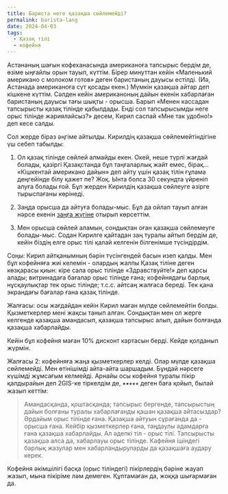 ```yaml
---
title: Бариста неге қазақша сөйлемейді?
permalink: barista-lang
date: 2024-04-03
tags:
  - Қазақ тілі
  - кофейня
---
```


Астананың шағын кофеханасында американоға тапсырыс бердім де, өзіме ыңғайлы орын тауып, күттім. Бірер минуттан кейін «Маленький американо с молоком готов» деген баристаның дауысы естілді. (Иә, Астанада американоға сүт қосады екен.) Мүмкін қазақша айтар деп кішкене күттім. Сәлден кейін американоның дайын екенін хабарлаған баристаның дауысы тағы шықты - орысша. Барып «Менен кассадан тапсырысты қазақ тілінде қабылдады. Енді сол тапсырысымды неге орыс тілінде жариялайсыз?» десем, Кирил саспай «Мне так удобно!» деп кесе салды.

Сол жерде біраз әңгіме айтылды. Кирилдің қазақша сөйлемейтіндігіне үш себеп табылды:

1. Ол қазақ тілінде сөйлей алмайды екен. Окей, неше түрлі жағдай болады, қазіргі Қазақстанда бұл таңғаларлық жайт емес, бірақ... «Кішкентай американо дайын» деп айту үшін қазақ тілін ғұлама деңгейінде білу қажет пе? Жоқ. Ынта болса 30 секундта үйреніп алуға болады ғой. Бұл жерден Кирилдің қазақша сөйлеуге әзірге тырыспағаны көрінеді.

2. Заңда орысша да айтуға болады-мыс. Бұл да ойлап тауып алған нәрсе екенін [заңға жүгіне](https://t.me/QazaqshaJaz/783) отырып көрсеттім.

3. Мен орысша сөйлей аламын, сондықтан оған қазақша сөйлемеуге болады-мыс. Содан Кирилге қайтадан заң туралы айтып бердім де, кейін біздің елге орыс тілі қалай келгенін білгенімше түсіндірдім.

Соңы: Кирил айтқанымның бәрін түсінгендей басын изеп қалды. Мен бұл кофейняға жиі келемін - олардың жалпы Қазақ тіліне деген көзқарасы қиын: кіре сала орыс тілінде «Здравствуйте!» деп қарсы алады; витринадаға бағалар орыс тілінде ғана; кофейнядағы барлық нұсқаулықтар тек орыс тілінде; т.с.с. айтсаң жалғаса береді. Тек қана экрандағы бағалар ғана қазақ тілінде.

Жалғасы: осы жағдайдан кейін Кирил маған мүлде сөйлемейтін болды. Қызметкерлер мені жақсы танып алған. Сондықтан мен ол жерге келгенде қазақша амандасып, қазақша тапсырыс алып, дайын болғанда қазақша хабарлайды.

Кейін бұл кофейня маған 10% дисконт картасын берді. Кейде қолданып жүрмін.

Жалғасы 2: кофейняға жаңа қызметкерлер келді. Олар мүлде қазақша сөйлемейді. Мен өтінішімді айта-айта шаршадым. Бұндай нәрсеге күшімді жұмсағым келмейді. Арнайы осы кофейня туралы пікір қалдырайын деп 2GIS-ке тіркелдім де, &#x2B51;&#x2B51;&#x2B52;&#x2B52;&#x2B52; деген баға қойып, былай жазып кеттім:

> Амандасқанда, қоштасқанда; тапсырыс бергенде, тапсырыстың дайын болғаны туралы хабарлағанды қашан қазақша айтасыздар? Әрдайым орыс тілінде ғана. Қазақша айтуын сұрағанда да - орысша ғана. Кейбір қызметкерлер ғана, таңдаулы адамдарға ғана қазақша хабарлайды. Ал әдепкі тіл - орыс тілі. Тапсырысты қазақша алса да, хабарлауы орыс тілінде. Кафейня ішіндегі барлық жазулар мен хабарландыруларды да қазақшаға аудару керек.

Кофейня әкімшілігі басқа (орыс тіліндегі) пікірлердің бәріне жауап жазып, мына пікіріме ләм демеген. Құптамаған да, жоққа шығармаған да.
